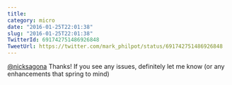 ```yaml
---
title: 
category: micro
date: "2016-01-25T22:01:38"
slug: "2016-01-25T22:01:38"
TwitterId: 691742751486926848
TweetUrl: https://twitter.com/mark_philpot/status/691742751486926848
---
```


[@nicksagona](https://twitter.com/nicksagona) Thanks! If you see any issues,
definitely let me know (or any enhancements that spring to mind)
